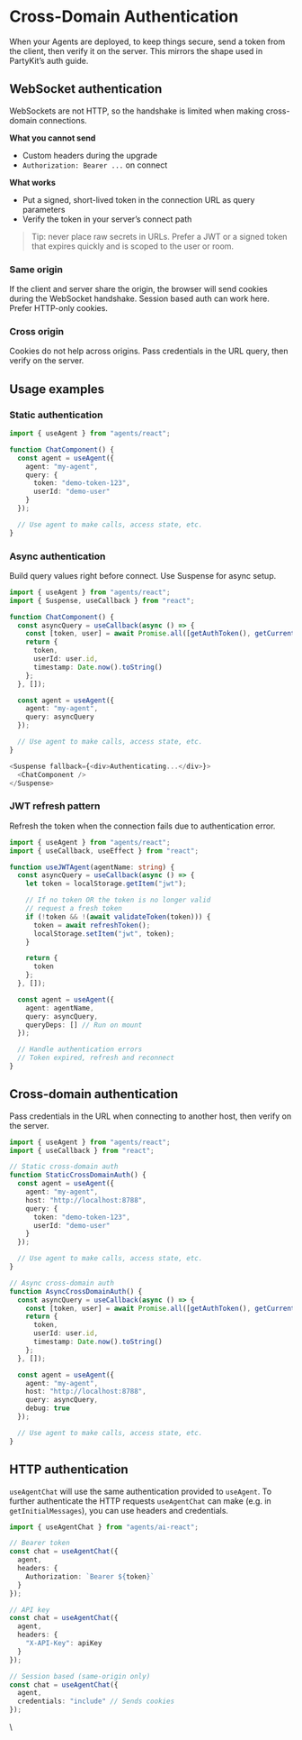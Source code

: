 # Cross-Domain Authentication

When your Agents are deployed, to keep things secure, send a token from the client, then verify it on the server. This mirrors the shape used in PartyKit’s auth guide.

## WebSocket authentication

WebSockets are not HTTP, so the handshake is limited when making cross-domain connections.

**What you cannot send**

- Custom headers during the upgrade
- `Authorization: Bearer ...` on connect

**What works**

- Put a signed, short-lived token in the connection URL as query parameters
- Verify the token in your server’s connect path

> Tip: never place raw secrets in URLs. Prefer a JWT or a signed token that expires quickly and is scoped to the user or room.

### Same origin

If the client and server share the origin, the browser will send cookies during the WebSocket handshake. Session based auth can work here. Prefer HTTP-only cookies.

### Cross origin

Cookies do not help across origins. Pass credentials in the URL query, then verify on the server.

## Usage examples

### Static authentication

```ts
import { useAgent } from "agents/react";

function ChatComponent() {
  const agent = useAgent({
    agent: "my-agent",
    query: {
      token: "demo-token-123",
      userId: "demo-user"
    }
  });

  // Use agent to make calls, access state, etc.
}
```

### Async authentication

Build query values right before connect. Use Suspense for async setup.

```ts
import { useAgent } from "agents/react";
import { Suspense, useCallback } from "react";

function ChatComponent() {
  const asyncQuery = useCallback(async () => {
    const [token, user] = await Promise.all([getAuthToken(), getCurrentUser()]);
    return {
      token,
      userId: user.id,
      timestamp: Date.now().toString()
    };
  }, []);

  const agent = useAgent({
    agent: "my-agent",
    query: asyncQuery
  });

  // Use agent to make calls, access state, etc.
}

<Suspense fallback={<div>Authenticating...</div>}>
  <ChatComponent />
</Suspense>
```

### JWT refresh pattern

Refresh the token when the connection fails due to authentication error.

```ts
import { useAgent } from "agents/react";
import { useCallback, useEffect } from "react";

function useJWTAgent(agentName: string) {
  const asyncQuery = useCallback(async () => {
    let token = localStorage.getItem("jwt");

    // If no token OR the token is no longer valid
    // request a fresh token
    if (!token && !(await validateToken(token))) {
      token = await refreshToken();
      localStorage.setItem("jwt", token);
    }

    return {
      token
    };
  }, []);

  const agent = useAgent({
    agent: agentName,
    query: asyncQuery,
    queryDeps: [] // Run on mount
  });

  // Handle authentication errors
  // Token expired, refresh and reconnect
}
```

## Cross-domain authentication

Pass credentials in the URL when connecting to another host, then verify on the server.

```ts
import { useAgent } from "agents/react";
import { useCallback } from "react";

// Static cross-domain auth
function StaticCrossDomainAuth() {
  const agent = useAgent({
    agent: "my-agent",
    host: "http://localhost:8788",
    query: {
      token: "demo-token-123",
      userId: "demo-user"
    }
  });

  // Use agent to make calls, access state, etc.
}

// Async cross-domain auth
function AsyncCrossDomainAuth() {
  const asyncQuery = useCallback(async () => {
    const [token, user] = await Promise.all([getAuthToken(), getCurrentUser()]);
    return {
      token,
      userId: user.id,
      timestamp: Date.now().toString()
    };
  }, []);

  const agent = useAgent({
    agent: "my-agent",
    host: "http://localhost:8788",
    query: asyncQuery,
    debug: true
  });

  // Use agent to make calls, access state, etc.
}
```

## HTTP authentication

`useAgentChat` will use the same authentication provided to `useAgent`. To further authenticate the HTTP requests `useAgentChat` can make (e.g. in `getInitialMessages`), you can use headers and credentials.

```ts
import { useAgentChat } from "agents/ai-react";

// Bearer token
const chat = useAgentChat({
  agent,
  headers: {
    Authorization: `Bearer ${token}`
  }
});

// API key
const chat = useAgentChat({
  agent,
  headers: {
    "X-API-Key": apiKey
  }
});

// Session based (same-origin only)
const chat = useAgentChat({
  agent,
  credentials: "include" // Sends cookies
});
```

\
